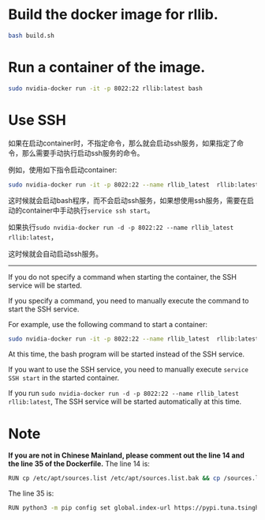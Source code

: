 # Build the docker image for rllib.
```bash
bash build.sh
```

# Run a container of the image.
```bash
sudo nvidia-docker run -it -p 8022:22 rllib:latest bash
```

# Use SSH
如果在启动container时，不指定命令，那么就会启动ssh服务，如果指定了命令，那么需要手动执行启动ssh服务的命令。

例如，使用如下指令启动container:
```bash
sudo nvidia-docker run -it -p 8022:22 --name rllib_latest  rllib:latest bash
```
这时候就会启动bash程序，而不会启动ssh服务，如果想使用ssh服务，需要在启动的container中手动执行`service ssh start`。

如果执行`sudo nvidia-docker run -d -p 8022:22 --name rllib_latest  rllib:latest`，

这时候就会自动启动ssh服务。

---

If you do not specify a command when starting the container, the SSH service will be started. 

If you specify a command, you need to manually execute the command to start the SSH service.

For example, use the following command to start a container:
```bash
sudo nvidia-docker run -it -p 8022:22 --name rllib_latest  rllib:latest bash
```
At this time, the bash program will be started instead of the SSH service. 

If you want to use the SSH service, you need to manually execute `service SSH start` in the started container.

If you run `sudo nvidia-docker run -d -p 8022:22 --name rllib_latest  rllib:latest`,
The SSH service will be started automatically at this time.

# Note
**If you are not in Chinese Mainland, please comment out the line 14 and the line 35 of the Dockerfile.**
The line 14 is:
```bash
RUN cp /etc/apt/sources.list /etc/apt/sources.list.bak && cp /sources.list /etc/apt/
```
The line 35 is:
```bash
RUN python3 -m pip config set global.index-url https://pypi.tuna.tsinghua.edu.cn/simple
```